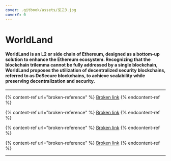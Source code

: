 ```yaml
---
cover: .gitbook/assets/로고3.jpg
coverY: 0
---
```


# WorldLand

#### WorldLand is an L2 or side chain of Ethereum, designed as a bottom-up solution to enhance the Ethereum ecosystem. Recognizing that the blockchain trilemma cannot be fully addressed by a single blockchain, WorldLand proposes the utilization of decentralized security blockchains, referred to as DeSecure blockchains, to achieve scalability while preserving decentralization and security.&#x20;

***

{% content-ref url="broken-reference" %}
[Broken link](broken-reference)
{% endcontent-ref %}

{% content-ref url="broken-reference" %}
[Broken link](broken-reference)
{% endcontent-ref %}

{% content-ref url="broken-reference" %}
[Broken link](broken-reference)
{% endcontent-ref %}

{% content-ref url="broken-reference" %}
[Broken link](broken-reference)
{% endcontent-ref %}

***

